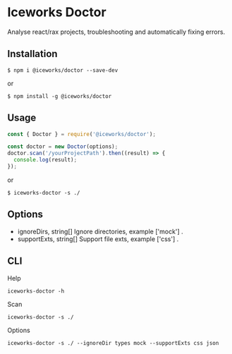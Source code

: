 # Iceworks Doctor

Analyse react/rax projects, troubleshooting and automatically fixing errors.

## Installation

```shell
$ npm i @iceworks/doctor --save-dev
```

or

```shell
$ npm install -g @iceworks/doctor
```

## Usage

```js
const { Doctor } = require('@iceworks/doctor');

const doctor = new Doctor(options);
doctor.scan('/yourProjectPath').then((result) => {
  console.log(result);
});

```

or

```shell
$ iceworks-doctor -s ./
```

## Options

* ignoreDirs, string[] Ignore directories, example ['mock'] .
* supportExts, string[] Support file exts, example ['css'] .

## CLI

Help
```shell
iceworks-doctor -h
```

Scan
```shell
iceworks-doctor -s ./
```

Options
```shell
iceworks-doctor -s ./ --ignoreDir types mock --supportExts css json
```
